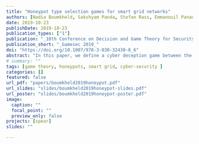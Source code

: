 ```yaml
---
title: "Honeypot type selection games for smart grid networks"
authors: [Nadia Boumkheld, Sakshyam Panda, Stefan Rass, Emmanouil Panaousis]
date: 2019-10-23
publishDate: 2019-10-23
publication_types: ["1"]
publication: "_10th Conference on Decision and Game Theory for Security_"
publication_short: "_Gamesec 2019_"
doi: "https://doi.org/10.1007/978-3-030-32430-8_6"
abstract: "In this paper, we define a cyber deception game between the Advanced Metering Infrastructure (AMI) network administrator (henceforth, defender) and attacker. The defender decides to install between a low-interaction honeypot, high-interaction honeypot, and a real system with no honeypot. The attacker decides on whether or not to attack the system given her belief about the type of device she is facing. We model this interaction as a Bayesian game with complete but imperfect information. The choice of honeypot type is private information and characterizes the essence and objective of the defender i.e., the degree of deception and amount of threat intelligence. We study the players’ equilibrium strategies and provide numerical illustrations. The work presented in this paper has been motivated by the H2020 SPEAR project which investigates the implementation of honeypots in smart grid infrastructures to: (i) contribute towards creating attack data sets for training a SIEM (Security Information and Event Management) and (ii) to support post-incident forensics analysis by having recorded a collection of evidence regarding an attacker’s actions."
# summary: ""
tags: [game theory, honeypots, smart grid, cyber-security ]
categories: []
featured: false
url_pdf: "papers/boumkheld2019honeypot.pdf"
url_slides: "slides/boumkheld2019honeypot-slides.pdf"
url_poster: "slides/boumkheld2019honeypot-poster.pdf"
image:
  caption: ""
  focal_point: ""
  preview_only: false
projects: [spear]
slides: ""

---
```

